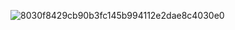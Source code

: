 
![8030f8429cb90b3fc145b994112e2dae8c4030e0](https://user-images.githubusercontent.com/117805904/225332257-17973852-58d0-482a-8b62-8319865873f8.gif)
